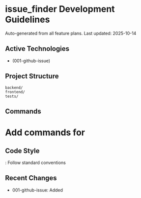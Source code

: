 # issue_finder Development Guidelines

Auto-generated from all feature plans. Last updated: 2025-10-14

## Active Technologies
- (001-github-issue)

## Project Structure
```
backend/
frontend/
tests/
```

## Commands
# Add commands for 

## Code Style
: Follow standard conventions

## Recent Changes
- 001-github-issue: Added

<!-- MANUAL ADDITIONS START -->
<!-- MANUAL ADDITIONS END -->
